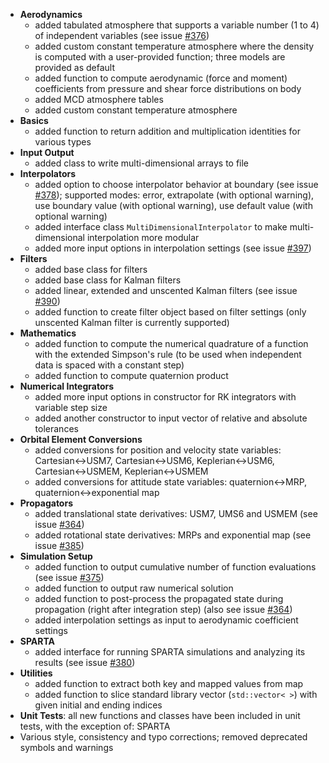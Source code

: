 - **Aerodynamics** 
	- added tabulated atmosphere that supports a variable number (1 to 4) of independent variables (see issue [#376](https://github.com/Tudat/tudat/issues/376))
	- added custom constant temperature atmosphere where the density is computed with a user-provided function; three models are provided as default
	- added function to compute aerodynamic (force and moment) coefficients from pressure and shear force distributions on body
	- added MCD atmosphere tables
	- added custom constant temperature atmosphere
- **Basics**
	- added function to return addition and multiplication identities for various types
- **Input Output**
 	- added class to write multi-dimensional arrays to file
- **Interpolators**
	- added option to choose interpolator behavior at boundary (see issue [#378](https://github.com/Tudat/tudat/issues/378)); supported modes: error, extrapolate (with optional warning), use boundary value (with optional warning), use default value (with optional warning)
	- added interface class `MultiDimensionalInterpolator` to make multi-dimensional interpolation more modular
	- added more input options in interpolation settings (see issue [#397](https://github.com/Tudat/tudat/issues/397))
- **Filters**
	- added base class for filters
	- added base class for Kalman filters
	- added linear, extended and unscented Kalman filters (see issue [#390](https://github.com/Tudat/tudat/issues/390))
	- added function to create filter object based on filter settings (only unscented Kalman filter is currently supported)
- **Mathematics**
	- added function to compute the numerical quadrature of a function with the extended Simpson's rule (to be used when independent data is spaced with a constant step)
	- added function to compute quaternion product
- **Numerical Integrators**
	- added more input options in constructor for RK integrators with variable step size
	- added another constructor to input vector of relative and absolute tolerances
- **Orbital Element Conversions**
	- added conversions for position and velocity state variables: Cartesian<->USM7, Cartesian<->USM6, Keplerian<->USM6, Cartesian<->USMEM, Keplerian<->USMEM
	- added conversions for attitude state variables: quaternion<->MRP, quaternion<->exponential map
- **Propagators**
	- added translational state derivatives: USM7, UMS6 and USMEM (see issue [#364](https://github.com/Tudat/tudat/issues/364))
	- added rotational state derivatives: MRPs and exponential map (see issue [#385](https://github.com/Tudat/tudat/issues/385))
- **Simulation Setup**
	- added function to output cumulative number of function evaluations (see issue [#375](https://github.com/Tudat/tudat/issues/375))
	- added function to output raw numerical solution
	- added function to post-process the propagated state during propagation (right after integration step) (also see issue [#364](https://github.com/Tudat/tudat/issues/364))
	- added interpolation settings as input to aerodynamic coefficient settings
- **SPARTA**
	- added interface for running SPARTA simulations and analyzing its results (see issue [#380](https://github.com/Tudat/tudat/issues/380))
- **Utilities**
	- added function to extract both key and mapped values from map
	- added function to slice standard library vector (`std::vector< >`) with given initial and ending indices
- **Unit Tests**: all new functions and classes have been included in unit tests, with the exception of: SPARTA
- Various style, consistency and typo corrections; removed deprecated symbols and warnings